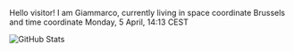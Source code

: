 Hello visitor! I am Giammarco, currently living in space coordinate Brussels and time coordinate Monday, 5 April, 14:13 CEST

![GitHub Stats](https://github-readme-stats.vercel.app/api?username=grcasanova)
